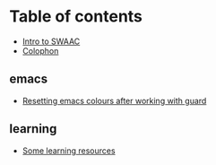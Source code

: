 # Table of contents

* [Intro to SWAAC](README.md)
* [Colophon](colophon.md)

## emacs

* [Resetting emacs colours after working with guard](emacs/2017-04-29-resetting-emacs-colours-after-working-with-guard.markdown)

## learning

* [Some learning resources](learning/some-learning-resources.md)
